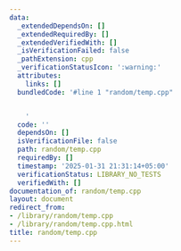 ```yaml
---
data:
  _extendedDependsOn: []
  _extendedRequiredBy: []
  _extendedVerifiedWith: []
  _isVerificationFailed: false
  _pathExtension: cpp
  _verificationStatusIcon: ':warning:'
  attributes:
    links: []
  bundledCode: '#line 1 "random/temp.cpp"


    '
  code: ''
  dependsOn: []
  isVerificationFile: false
  path: random/temp.cpp
  requiredBy: []
  timestamp: '2025-01-31 21:31:14+05:00'
  verificationStatus: LIBRARY_NO_TESTS
  verifiedWith: []
documentation_of: random/temp.cpp
layout: document
redirect_from:
- /library/random/temp.cpp
- /library/random/temp.cpp.html
title: random/temp.cpp
---
```

